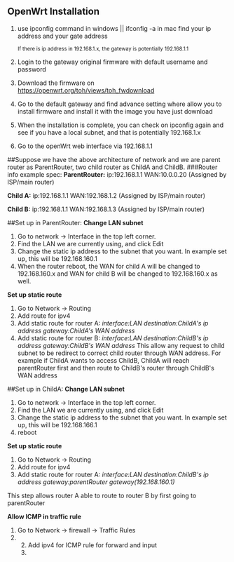 ## OpenWrt Installation
1. use ipconfig command in windows || ifconfig -a in mac find your ip address and your gate address
   
   <sub>If there is ip address in 192.168.1.x, the gateway is potentially 192.168.1.1</sub>
3. Login to the gateway original firmware with default username and password
4. Download the firmware on https://openwrt.org/toh/views/toh_fwdownload
5. Go to the default gateway and find advance setting where allow you to install firmware and install it with the image you have just download
6. When the installation is complete, you can check on ipconfig again and see if you have a local subnet, and that is potentially 192.168.1.x
7. Go to the openWrt web interface via 192.168.1.1




##Suppose we have the above architecture of network and we are parent router as ParentRouter, two child router as ChildA and ChildB.
###Router info example spec:
**ParentRouter:**
ip:192.168.1.1
WAN:10.0.0.20 (Assigned by ISP/main router)


**Child A:**
ip:192.168.1.1
WAN:192.168.1.2 (Assigned by ISP/main router)


**Child B:**
ip:192.168.1.1
WAN:192.168.1.3 (Assigned by ISP/main router)


##Set up in ParentRouter:
**Change LAN subnet**
1. Go to network -> Interface in the top left corner.
2. Find the LAN we are currently using, and click Edit
3. Change the static ip address to the subnet that you want. In example set up, this will be 192.168.160.1
4. When the router reboot, the WAN for child A will be changed to 192.168.160.x and WAN for child B will be changed to 192.168.160.x as well.

**Set up static route**
1. Go to Network -> Routing
2. Add route for ipv4
3. Add static route for router A:
   _interface:LAN_
   _destination:ChildA's ip address_
   _gateway:ChildA's WAN address_
4. Add static route for router B:
   _interface:LAN_
   _destination:ChildB's ip address_
   _gateway:ChildB's WAN address_
This allow any request to child subnet to be redirect to correct child router through WAN address.
For example if ChildA wants to access ChildB, ChildA will reach parentRouter first and then route to ChildB's router through ChildB's WAN address


##Set up in ChildA:
**Change LAN subnet**
1. Go to network -> Interface in the top left corner.
2. Find the LAN we are currently using, and click Edit
3. Change the static ip address to the subnet that you want. In example set up, this will be 192.168.166.1
4. reboot

**Set up static route**
1. Go to Network -> Routing
2. Add route for ipv4
3. Add static route for router A:
   _interface:LAN_
   _destination:ChildB's ip address_
   _gateway:parentRouter gateway(192.168.160.1)_

This step allows router A able to route to router B by first going to parentRouter

**Allow ICMP in traffic rule**
1. Go to Network -> firewall -> Traffic Rules
2. 2. Add ipv4 for ICMP rule for forward and input
   3. 


